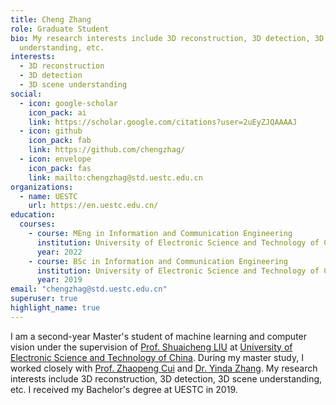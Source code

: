 ```yaml
---
title: Cheng Zhang
role: Graduate Student
bio: My research interests include 3D reconstruction, 3D detection, 3D scene
  understanding, etc.
interests:
  - 3D reconstruction
  - 3D detection
  - 3D scene understanding
social:
  - icon: google-scholar
    icon_pack: ai
    link: https://scholar.google.com/citations?user=2uEyZJQAAAAJ
  - icon: github
    icon_pack: fab
    link: https://github.com/chengzhag/
  - icon: envelope
    icon_pack: fas
    link: mailto:chengzhag@std.uestc.edu.cn
organizations:
  - name: UESTC
    url: https://en.uestc.edu.cn/
education:
  courses:
    - course: MEng in Information and Communication Engineering
      institution: University of Electronic Science and Technology of China
      year: 2022
    - course: BSc in Information and Communication Engineering
      institution: University of Electronic Science and Technology of China
      year: 2019
email: "chengzhag@std.uestc.edu.cn"
superuser: true
highlight_name: true
---
```

I am a second-year Master's student of machine learning and computer vision under the supervision of [Prof. Shuaicheng LIU](http://www.liushuaicheng.org/) at [University of Electronic Science and Technology of China](https://en.uestc.edu.cn/). During my master study, I worked closely with [Prof. Zhaopeng Cui](http://www.cad.zju.edu.cn/home/zhpcui/) and [Dr. Yinda Zhang](https://www.zhangyinda.com/). My research interests include 3D reconstruction, 3D detection, 3D scene understanding, etc. I received my Bachelor's degree at UESTC in 2019.